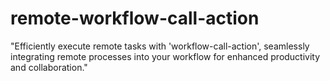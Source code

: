 # remote-workflow-call-action
"Efficiently execute remote tasks with 'workflow-call-action', seamlessly integrating remote processes into your workflow for enhanced productivity and collaboration."
